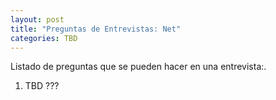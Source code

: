 ```yaml
---
layout: post
title: "Preguntas de Entrevistas: Net"
categories: TBD
---
```


Listado de preguntas que se pueden hacer en una entrevista:<!--more-->.

1. TBD ???
<!-- 
# Angular/JS Questions
## Javascript
### Easy (Junior)
This questions go from easy to more technical and hard.
⭐ What is the difference between == and === in JS and what are truthy and falsy values in JS 
A) What is a truthy/falsy value difference when using typeof and instanceof
⭐ Can you mention what primitive types JS haves? A) What is the difference for using lower case string compared to upper case String?
⭐ What is asyncronous and syncronous programming
Medium (Intermediate 2, 3 , 4)
⭐ How is async/sync programming related to the event loop and call stack in JS
⭐ what ways we have to do async programming?
A) What are Promises in JavaScript?
B) Can you explain your experience with chainable promises and concurrent promises? , async-await, promises
c) async await experience and error handling? try-catch, catch()
d) other ways you had used to handle async programming? callbacks, reactive, rxjs
### Hard (Senior)
⭐ How the keyword this works in JS?
⭐ What is an execution context in JS 
A) Global execution context 
B) Function execution context 
C) what is initialized on an execution context both global vs function 
D) how is the an execution context related to hoiusting in JS? 
E) how it’s implicit binding of a function when invoked? 
F) what is explicit binding (bind, call, apply) and how it affects the “this” keyword 
G) What is the difference between an arrow function and a regular function? 
H) 
⭐ What is a closure? How prototypal inheritance works  - Un closure en JavaScript es una función que recuerda el entorno en el que fue creada, lo que le permite acceder y manipular variables fuera de su ámbito habitual incluso después de que la función que lo creó haya finalizado su ejecución.
A) How it works on typewrappers like String? 
B) can you change the implementation of a function like toString?
NOTE: Add algorithms questions inside of this section also performance specific?
### Design patterns and good practices
⭐ Can you mention some design patterns you had implemented (not angular in built but your own implementation)
⭐ what are SOLID principles can you mention at least a couple of examples and how you had applied this?
⭐ Good and bad practices you had implemented or corrected (DRY for example, boolean trap, magic numbers etc.)
### Multiparadigm
⭐ What is JS Functional programming? A) Higher Order Functions B) Pure Functions C) Function Composition D)  Immutability
⭐ What is JavaScript Object Oriented Programming A) classes B) inheritance C)  abstraction D) what the keyword super does in a class?
NOTE: Maybe add reactive programming or ask a question related to this in fucntional programming related to RxJS?
Typescript
can you describe what is typescript?
⭐ What are the five key data structures? Array functions?
A) Array, Objects, Map, Set, Symbols
⭐ what are interfaces?
⭐ What is the difference between a type and an interface in TypeScript
⭐ Is static typing faster than dynamic typing
⭐ What is the difference between “Unknown,” “Any” and “Never” in TypeScript? not use any it’s a bad practice, there can be a way where this is necessary.
Angular
What is two way binding and what is one way binding?
⭐ Can you describe the keyparts of a component definition in angular?
⭐ Can you mention some life cycle hooks in an Angular component?
Do you know how standalone component works?
Do you know how pipes work? A) Some examples B) Do you know how to create a custom pipe?
⭐ async pipe usage
⭐ What features of angular router do you have experience with? (interceptros, route guards, lazy loading, template router-link, dinamic route redirection from components)
⭐ Difference between a structural and an attribute directive A) do you know how custom directives work? what are the key things you need to set up a custom directive? B) Are custom directives attribute or structural directives?
⭐ what ways we have in angular to share data between components?
⭐ Do you know how to create a singleton service? (provideIn: 'root' )
Had you impelemented an style guide before? A) John papa or Airbnb style guide describe B) if yes how did you implemented?
⭐ can you tell me what is RXJS? A) What is an observable B) What is the difference between a subscription and an observable? C) What are RxJS Operators? — what is the difference between switchMap and mergeMap
    switchMap:
        Supongamos que estás construyendo un formulario de búsqueda en tiempo real en una aplicación web. Quieres realizar una nueva búsqueda cada vez que el usuario ingresa un nuevo término de búsqueda, pero solo te interesa mostrar los resultados de la búsqueda más reciente.
        En este caso, podrías usar switchMap para cancelar la búsqueda anterior y realizar una nueva búsqueda cada vez que se ingresa un nuevo término de búsqueda.

    mergeMap:
        Imagina que estás desarrollando una aplicación de chat donde los mensajes de diferentes usuarios llegan en tiempo real. Quieres mostrar todos los mensajes en tiempo real en la pantalla, independientemente del orden en que lleguen.
        Aquí, podrías usar mergeMap para manejar los mensajes entrantes de varios usuarios concurrentemente y mostrarlos en la pantalla en el orden en que llegan, sin importar cuál llegue primero.


 D) Can you mention a few operators you had used? C) what is a subject? Objeto que permite emitir valores D) what is a behavior subject? un sibject que guarda el último valor E) unsubscribe on ngOnDestroy
do you know how to create state management in an app? — State management using services with RXJS — NgRx for state management how it works and how you had implemented this? — What is an effect in NgRx
⭐ Some good practices that you can recommend me when working with modules? (Angular apps)
⭐  Performance techniques that you know in angular? — OnPush strategy on components — Lazy loading — threeshaking by implementing “provideIn: root” in @Injectable for singleton service (Angular por referencias elimina aquelllo que no se está usando) — Although the architecutre and strucutre of your project doesn’t help for perfomance it adds scalability and productivity to the formula
What is a circular dependency anti pattern?
How Dependency Injection works in angular
⭐ Unit testing in Angular A) what is your opinion in unit testing in Front end in general? B) What kind of unit test are you covering in your last project? C) What is anguilar test bed and how to set up? D( experience using jasmine/karma or jest
CSS and UI libraries
⭐ Do you have exprience with responsiv edesign?
⭐ what is the mobile first approach
How do you handle breakpoints in media queries when working with the mobile first approach max width for mobile and min-width for following
⭐ Experience using Grid and Flex
Can both be mixed or is this a bad practice?
⭐What experience with other libraries do you have?
# Personal
Most difficult feature you had developed?
What  technology or concept has been the hardest for you to master?
Years of experience with Angular
Years of experience for JS in general? js9 angular7
Extra Points if they mention
Base Components
base component ngONdestroy unsubcrbe observables
subscriber collector to subscribe with this.subscribe(
Architecutre of modules (core, shared, monorepo, library of components, microfrontend)
How to work with standalone components in Angular 15+ -->